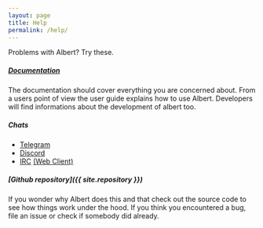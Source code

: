 ```yaml
---
layout: page
title: Help
permalink: /help/
---
```


Problems with Albert? Try these.

##### [Documentation](/docs/)

The documentation should cover everything you are concerned about. From a users point of view the user guide explains how to use Albert. Developers will find informations about the development of albert too.

##### Chats

- [Telegram](https://telegram.me/albert_launcher_community)
- [Discord](https://discord.gg/enGMWUG)
- [IRC](irc://irc.freenode.net/albertlauncher) [(Web Client)](http://webchat.freenode.net?channels=%23albertlauncher)


##### [Github repository]({{ site.repository }})

If you wonder why Albert does this and that check out the source code to see how things work under the hood. If you think you encountered a bug, file an issue or check if somebody did already.
